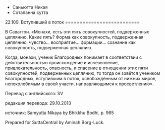 









* Саньютта Никая
* Сотапанна сутта


22\.109\. Вступивший в поток
\=\=\=\=\=\=\=\=\=\=\=\=\=\=\=\=\=\=\=\=\=\=\=\=\=\=



В Саваттхи\. «Монахи, есть эти пять совокупностей, подверженных цеплянию\. Какие пять? Форма как совокупность, подверженная цеплянию, чувство… восприятие… формации… сознание как совокупность, подверженная цеплянию\.


Когда, монахи, ученик Благородных понимает в соответствии с действительностью происхождение и исчезновение, привлекательность, опасность, и спасение в отношении этих пяти совокупностей, подверженных цеплянию, то тогда он зовётся учеником Благородных, вступившим в поток, освобождённым от нижних миров, непоколебимым в своей участи, направляющимся к просветлению»\.



Перевод с английского: SV


редакция перевода: 29\.10\.2013


источник: Samyutta Nikaya by Bhikkhu Bodhi, p\. 965


Prepared for SuttaCentral by Aminah Borg\-Luck\.






